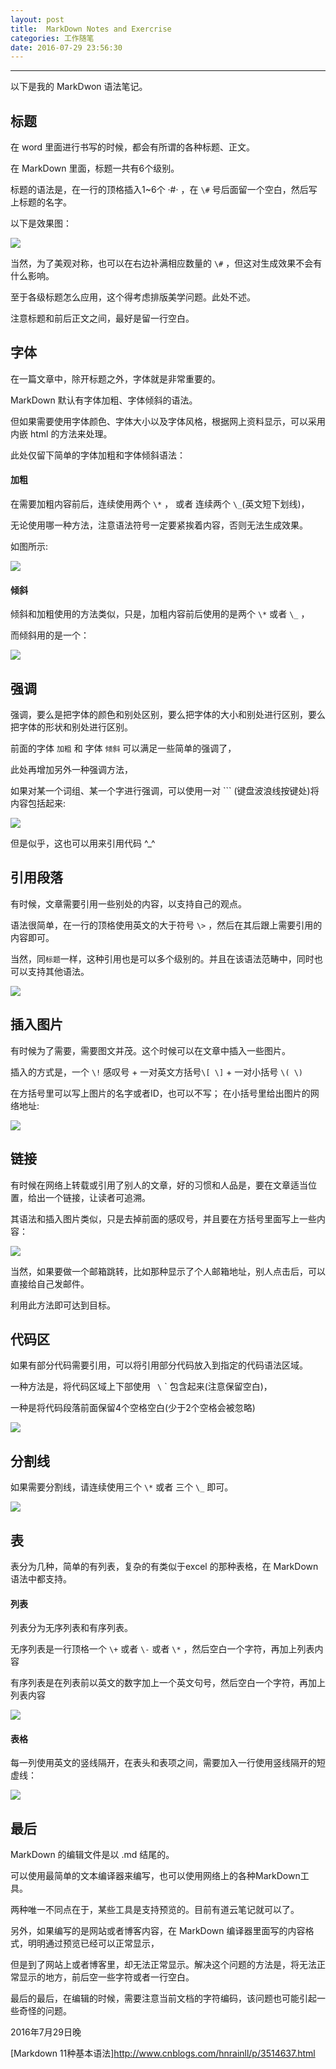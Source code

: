 ```yaml
---
layout: post
title:  MarkDown Notes and Exercrise
categories: 工作随笔
date: 2016-07-29 23:56:30
---
```


*** 

以下是我的 MarkDwon 语法笔记。


## 标题

在 word 里面进行书写的时候，都会有所谓的各种标题、正文。

在 MarkDown 里面，标题一共有6个级别。

标题的语法是，在一行的顶格插入1~6个 ·\#· ，在 `\#` 号后面留一个空白，然后写上标题的名字。

以下是效果图：

![](/assets/MarkDown/title.png)

当然，为了美观对称，也可以在右边补满相应数量的 `\#` ，但这对生成效果不会有什么影响。

至于各级标题怎么应用，这个得考虑排版美学问题。此处不述。

注意标题和前后正文之间，最好是留一行空白。

## 字体

在一篇文章中，除开标题之外，字体就是非常重要的。

MarkDown 默认有字体加粗、字体倾斜的语法。

但如果需要使用字体颜色、字体大小以及字体风格，根据网上资料显示，可以采用内嵌 html 的方法来处理。

此处仅留下简单的字体加粗和字体倾斜语法：

#### 加粗

在需要加粗内容前后，连续使用两个 `\*` ， 或者 连续两个 `\_`(英文短下划线)，

无论使用哪一种方法，注意语法符号一定要紧挨着内容，否则无法生成效果。

如图所示:

![](/assets/MarkDown/bold.png)

#### 倾斜

倾斜和加粗使用的方法类似，只是，加粗内容前后使用的是两个 `\*` 或者 `\_` ，

而倾斜用的是一个：

![](/assets/MarkDown/Italic.png)

## 强调

强调，要么是把字体的颜色和别处区别，要么把字体的大小和别处进行区别，要么把字体的形状和别处进行区别。

前面的字体 `加粗` 和 字体 `倾斜` 可以满足一些简单的强调了，

此处再增加另外一种强调方法，

如果对某一个词组、某一个字进行强调，可以使用一对 `\`` (键盘波浪线按键处)将内容包括起来:

![](/assets/MarkDown/qiangdiao.png)
 
但是似乎，这也可以用来引用代码 ^_^

## 引用段落

有时候，文章需要引用一些别处的内容，以支持自己的观点。

语法很简单，在一行的顶格使用英文的大于符号 `\>` ，然后在其后跟上需要引用的内容即可。

当然，同`标题`一样，这种引用也是可以多个级别的。并且在该语法范畴中，同时也可以支持其他语法。

![](/assets/MarkDown/yinyong.png)

## 插入图片

有时候为了需要，需要图文并茂。这个时候可以在文章中插入一些图片。

插入的方式是，一个 `\!` 感叹号 + 一对英文方括号`\[ \]` + 一对小括号 `\( \)`

在方括号里可以写上图片的名字或者ID，也可以不写； 在小括号里给出图片的网络地址:

![](/assets/MarkDown/tupian.png)

## 链接

有时候在网络上转载或引用了别人的文章，好的习惯和人品是，要在文章适当位置，给出一个链接，让读者可追溯。

其语法和插入图片类似，只是去掉前面的感叹号，并且要在方括号里面写上一些内容：

![](/assets/MarkDown/lianjie.png)

当然，如果要做一个邮箱跳转，比如那种显示了个人邮箱地址，别人点击后，可以直接给自己发邮件。

利用此方法即可达到目标。

## 代码区

如果有部分代码需要引用，可以将引用部分代码放入到指定的代码语法区域。

一种方法是，将代码区域上下部使用 ` \` ` 包含起来(注意保留空白)，

一种是将代码段落前面保留4个空格空白(少于2个空格会被忽略)

![](/assets/MarkDown/coding.png)


## 分割线

如果需要分割线，请连续使用三个 `\*`  或者 三个 `\_` 即可。

![](/assets/MarkDown/fenge.png)


## 表

表分为几种，简单的有列表，复杂的有类似于excel 的那种表格，在 MarkDown 语法中都支持。

#### 列表

列表分为无序列表和有序列表。

无序列表是一行顶格一个 `\+` 或者 `\-` 或者 `\*` ，然后空白一个字符，再加上列表内容

有序列表是在列表前以英文的数字加上一个英文句号，然后空白一个字符，再加上列表内容

![](/assets/MarkDown/libiao.png)

#### 表格

每一列使用英文的竖线隔开，在表头和表项之间，需要加入一行使用竖线隔开的短虚线：

![](/assets/MarkDown/table.png)


## 最后

MarkDown 的编辑文件是以 .md 结尾的。

可以使用最简单的文本编译器来编写，也可以使用网络上的各种MarkDown工具。

两种唯一不同点在于，某些工具是支持预览的。目前有道云笔记就可以了。

另外，如果编写的是网站或者博客内容，在 MarkDown 编译器里面写的内容格式，明明通过预览已经可以正常显示，

但是到了网站上或者博客里，却无法正常显示。解决这个问题的方法是，将无法正常显示的地方，前后空一些字符或者一行空白。

最后的最后，在编辑的时候，需要注意当前文档的字符编码，该问题也可能引起一些奇怪的问题。



2016年7月29日晚


[Markdown 11种基本语法]<http://www.cnblogs.com/hnrainll/p/3514637.html>